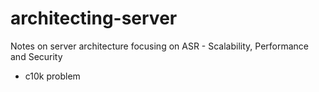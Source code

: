 # architecting-server
Notes on server architecture focusing on ASR - Scalability, Performance and Security

* c10k problem

